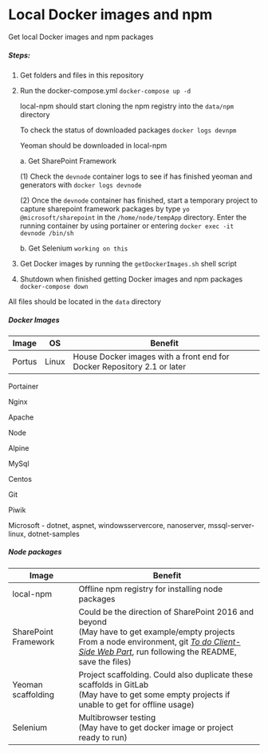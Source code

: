 # Local Docker images and npm
Get local Docker images and npm packages

##### Steps:
1. Get folders and files in this repository
2. Run the docker-compose.yml `docker-compose up -d`

   local-npm should start cloning the npm registry into the `data/npm` directory

   To check the status of downloaded packages
   `docker logs devnpm`

   Yeoman should be downloaded in local-npm

   a. Get SharePoint Framework

   (1) Check the `devnode` container logs to see if has finished yeoman and generators with `docker logs devnode`

   (2) Once the `devnode` container has finished, start a temporary project to capture sharepoint framework packages by type `yo @microsoft/sharepoint` in the `/home/node/tempApp` directory. Enter the running container by using portainer or entering `docker exec -it devnode /bin/sh`

   b. Get Selenium
   `working on this`

3. Get Docker images by running the `getDockerImages.sh` shell script
4. Shutdown when finished getting Docker images and npm packages
`docker-compose down`

All files should be located in the `data` directory

##### Docker Images

|Image|OS |Benefit
|-----|---|---
|Portus|Linux|House Docker images with a front end for Docker Repository 2.1 or later

Portainer

Nginx

Apache

Node

Alpine

MySql

Centos

Git

Piwik

Microsoft - dotnet, aspnet, windowsservercore, nanoserver, mssql-server-linux, dotnet-samples

##### Node packages

|Image|Benefit
|-----|---
|local-npm|Offline npm registry for installing node packages
|SharePoint Framework|Could be the direction of SharePoint 2016 and beyond<br/>(May have to get example/empty projects<br/>From a node environment, git [_To do Client-Side Web Part_](https://github.com/waldekmastykarz/spfx-angular-ts-todo), run following the README, save the files)
|Yeoman scaffolding|Project scaffolding. Could also duplicate these scaffolds in GitLab<br/>(May have to get some empty projects if unable to get for offline usage)
|Selenium|Multibrowser testing<br/>(May have to get docker image or project ready to run)

